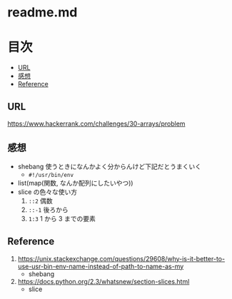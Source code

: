 # readme.md

# 目次

<!-- @import "[TOC]" {cmd="toc" depthFrom=2 depthTo=6 orderedList=false} -->
<!-- code_chunk_output -->

- [URL](#url)
- [感想](#感想)
- [Reference](#reference)

<!-- /code_chunk_output -->

## URL

https://www.hackerrank.com/challenges/30-arrays/problem


## 感想

- shebang 使うときになんかよく分からんけど下記だとうまくいく
    - `#!/usr/bin/env`
- list(map(関数, なんか配列にしたいやつ))
- slice の色々な使い方
    1. `::2` 偶数
    2. `::-1` 後ろから
    3. `1:3` 1 から 3 までの要素

## Reference

1. https://unix.stackexchange.com/questions/29608/why-is-it-better-to-use-usr-bin-env-name-instead-of-path-to-name-as-my
    - shebang
2. https://docs.python.org/2.3/whatsnew/section-slices.html
    - slice
